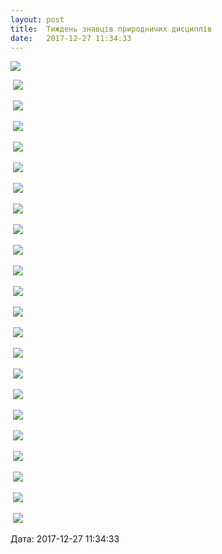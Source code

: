 ```yaml
---
layout: post
title:  Тиждень знавців природничих дисциплів
date:   2017-12-27 11:34:33
---
```

![](/assets/tiger-1514366592.png)

 ![](/assets/tiger-1514366625.png)

 ![](/assets/tiger-1514366672.jpg)

 ![](/assets/tiger-1514366702.jpg)

 ![](/assets/tiger-1514366784.jpg)

 ![](/assets/tiger-1514366811.jpg)

 ![](/assets/tiger-1514366833.jpg)

 ![](/assets/tiger-1514366856.jpg)

 ![](/assets/tiger-1514366882.jpg)

 ![](/assets/tiger-1514366905.jpg)

 ![](/assets/tiger-1514366935.jpg)

 ![](/assets/tiger-1514366958.jpg)

 ![](/assets/tiger-1514366984.jpg)

 ![](/assets/tiger-1514367013.jpg)

 ![](/assets/tiger-1514367050.jpg)

 ![](/assets/tiger-1514367075.jpg)

 ![](/assets/tiger-1514367101.jpg)

 ![](/assets/tiger-1514367128.jpg)

 ![](/assets/tiger-1514367158.jpg)

 ![](/assets/tiger-1514367182.jpg)

 ![](/assets/tiger-1514367212.jpg)

 ![](/assets/tiger-1514367240.jpg)

 ![](/assets/tiger-1514367261.jpg)

  
Дата: 2017-12-27 11:34:33